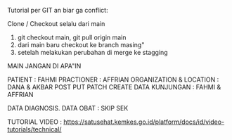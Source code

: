 Tutorial per GIT an biar ga conflict:

Clone / Checkout selalu dari main

1. git checkout main, git pull origin main
2. dari main baru checkout ke branch masing"
3. setelah melakukan perubahan di merge ke stagging

MAIN JANGAN DI APA"IN




PATIENT : FAHMI
PRACTIONER : AFFRIAN
ORGANIZATION & LOCATION : DANA & AKBAR
POST PUT PATCH CREATE DATA KUNJUNGAN : FAHMI & AFFRIAN 

DATA DIAGNOSIS. DATA OBAT : SKIP SEK


TUTORIAL VIDEO :
https://satusehat.kemkes.go.id/platform/docs/id/video-tutorials/technical/
